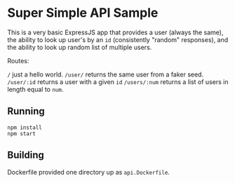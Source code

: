 # Super Simple API Sample

This is a very basic ExpressJS app that provides a user (always the same), the ability to look up user's by an `id` (consistently "random" responses), and the ability to look up random list of multiple users.

Routes:

`/` just a hello world.
`/user/` returns the same user from a faker seed.
`/user/:id` returns a user with a given `id`
`/users/:num` returns a list of users in length equal to `num`.

## Running

```
npm install
npm start
```

## Building

Dockerfile provided one directory up as `api.Dockerfile`.
